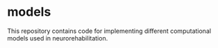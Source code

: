 # models
This repository contains code for implementing different computational models used in neurorehabilitation.
